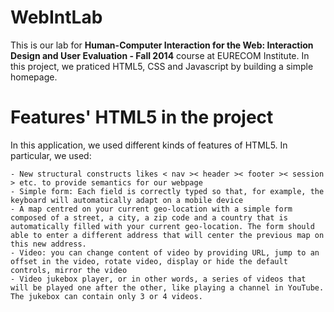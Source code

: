 WebIntLab
=========
This is our lab for **Human-Computer Interaction for the Web: Interaction Design and User Evaluation - Fall 2014** course at EURECOM Institute. In this project, we praticed HTML5, CSS and Javascript by building a simple homepage. 

Features' HTML5 in the project
======
In this application, we used different kinds of features of HTML5. In particular, we used:

	- New structural constructs likes < nav >< header >< footer >< session > etc. to provide semantics for our webpage
	- Simple form: Each field is correctly typed so that, for example, the keyboard will automatically adapt on a mobile device
	- A map centred on your current geo-location with a simple form composed of a street, a city, a zip code and a country that is automatically filled with your current geo-location. The form should able to enter a different address that will center the previous map on this new address.
	- Video: you can change content of video by providing URL, jump to an offset in the video, rotate video, display or hide the default controls, mirror the video 
	- Video jukebox player, or in other words, a series of videos that will be played one after the other, like playing a channel in YouTube. The jukebox can contain only 3 or 4 videos.
